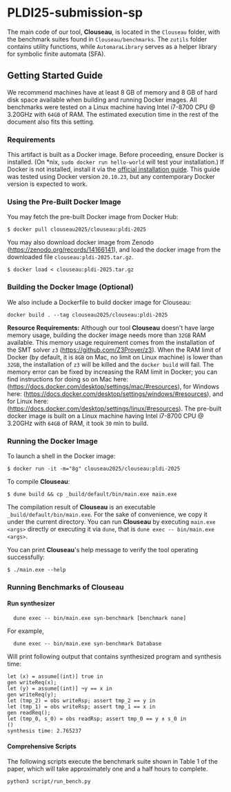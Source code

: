 # PLDI25-submission-sp

The main code of our tool, **Clouseau**, is located in the `Clouseau` folder, with the benchmark suites found in `Clouseau/benchmarks`. The `zutils` folder contains utility functions, while `AutomaraLibrary` serves as a helper library for symbolic finite automata (SFA).

## Getting Started Guide

We recommend machines have at least 8 GB of memory and 8 GB of hard
disk space available when building and running Docker images. All
benchmarks were tested on a Linux machine having Intel i7-8700 CPU @ 3.20GHz with `64GB` of RAM. The estimated execution time in the rest of the document also fits this setting.

### Requirements

This artifact is built as a Docker image. Before proceeding, ensure
Docker is installed. (On *nix, `sudo docker run hello-world` will test
your installation.) If Docker is not installed, install it via the
[official installation guide](https://docs.docker.com/get-docker/). This guide was tested using Docker version `20.10.23`, but any contemporary Docker version is expected to work.

### Using the Pre-Built Docker Image

You may fetch the pre-built Docker image from Docker Hub:

    $ docker pull clouseau2025/clouseau:pldi-2025

You may also download docker image from Zenodo (https://zenodo.org/records/14166141), and load the docker image from the downloaded file `clouseau:pldi-2025.tar.gz`.

    $ docker load < clouseau:pldi-2025.tar.gz

### Building the Docker Image (Optional)

We also include a Dockerfile to build docker image for Clouseau:

```
docker build . --tag clouseau2025/clouseau:pldi-2025
```

**Resource Requirements:** Although our tool **Clouseau** doesn't have large memory usage, building the docker image needs more than `32GB` RAM available. This memory usage requirement comes from the installation of the SMT solver `z3` (https://github.com/Z3Prover/z3). When the RAM limit of Docker (by default, it is `8GB` on Mac, no limit on Linux machine) is lower than `32GB`, the installation of `z3` will be killed and the `docker build` will fail.
The memory error can be fixed by increasing the RAM limit in Docker; you can find instructions for doing so on Mac here: (https://docs.docker.com/desktop/settings/mac/#resources), for Windows here: (https://docs.docker.com/desktop/settings/windows/#resources), and for Linux here: (https://docs.docker.com/desktop/settings/linux/#resources). The pre-built docker image is built on a Linux machine having Intel i7-8700 CPU @ 3.20GHz with `64GB` of RAM, it took `30` min to build.

### Running the Docker Image

To launch a shell in the Docker image:

    $ docker run -it -m="8g" clouseau2025/clouseau:pldi-2025

To compile **Clouseau**:

    $ dune build && cp _build/default/bin/main.exe main.exe
The compilation result of **Clouseau** is an executable `_build/default/bin/main.exe`. For the sake of convenience, we copy it under the current directory. You can run **Clouseau** by executing `main.exe <args>` directly or executing it via `dune`, that is `dune exec -- bin/main.exe <args>`.

You can print **Clouseau**'s help message to verify the tool operating
successfully:

    $ ./main.exe --help

### Running Benchmarks of Clouseau

#### Run synthesizer

```
  dune exec -- bin/main.exe syn-benchmark [benchmark nane]
```

For example,

```
  dune exec -- bin/main.exe syn-benchmark Database
```

Will print following output that contains synthesized program and synthesis time:

```
let (x) = assume[(int)] true in
gen writeReq(x);
let (y) = assume[(int)] ¬y == x in
gen writeReq(y);
let (tmp_2) = obs writeRsp; assert tmp_2 == y in
let (tmp_1) = obs writeRsp; assert tmp_1 == x in
gen readReq();
let (tmp_0, s_0) = obs readRsp; assert tmp_0 == y ∧ s_0 in
()
synthesis time: 2.765237
```

#### Comprehensive Scripts

The following scripts execute the benchmark suite shown in Table 1 of the paper, which will take approximately one and a half hours to complete.

```
python3 script/run_bench.py
```

